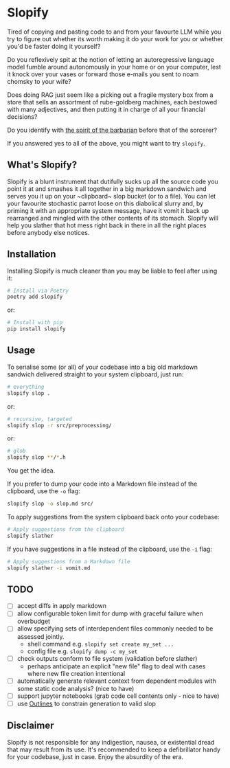 # Slopify

Tired of copying and pasting code to and from your favourte LLM while you try to figure out whether its worth making it do your work for you or whether you'd be faster doing it yourself?

Do you reflexively spit at the notion of letting an autoregressive language model fumble around autonomously in your home or on your computer, lest it knock over your vases or forward those e-mails you sent to noam chomsky to your wife? 

Does doing RAG just seem like a picking out a fragile mystery box from a store that sells an assortment of rube-goldberg machines, each bestowed with many adjectives, and then putting it in charge of all your financial decisions?

Do you identify with [the spirit of the barbarian](https://www.cracked.com/blog/the-way-of-the-barbarian-infusing-your-spiritual-life-with-conan) before that of the sorcerer?

If you answered yes to all of the above, you might want to try `slopify`.

## What's Slopify?

Slopify is a blunt instrument that dutifully sucks up all the source code you point it at and smashes it all together in a big markdown sandwich and serves you it up on your ~clipboard~ slop bucket (or to a file). You can let your favourite stochastic parrot loose on this diabolical slurry and, by priming it with an appropriate system message, have it vomit it back up rearranged and mingled with the other contents of its stomach. Slopify will help you slather that hot mess right back in there in all the right places before anybody else notices.

## Installation

Installing Slopify is much cleaner than you may be liable to feel after using it:

```bash
# Install via Poetry
poetry add slopify
```

or:

```bash
# Install with pip
pip install slopify
```

## Usage

To serialise some (or all) of your codebase into a big old markdown sandwich delivered straight to your system clipboard, just run:

```bash
# everything
slopify slop .
```

or:

```bash
# recursive, targeted
slopify slop -r src/preprocessing/
```

or: 

```bash
# glob
slopify slop **/*.h
```

You get the idea.

If you prefer to dump your code into a Markdown file instead of the clipboard, use the `-o` flag:

```bash
slopify slop -o slop.md src/
```

To apply suggestions from the system clipboard back onto your codebase:

```bash
# Apply suggestions from the clipboard
slopify slather
```

If you have suggestions in a file instead of the clipboard, use the `-i` flag:

```bash
# Apply suggestions from a Markdown file
slopify slather -i vomit.md
```
## TODO

- [ ] accept diffs in apply markdown
- [ ] allow configurable token limit for dump with graceful failure when overbudget
- [ ] allow specifying sets of interdependent files commonly needed to be assessed jointly.
    - shell command e.g. `slopify set create my_set ...`
    - config file e.g. `slopify dump -c my_set`
- [ ] check outputs conform to file system (validation before slather)
    - perhaps anticipate an explicit "new file" flag to deal with cases where new file creation intentional
- [ ] automatically generate relevant context from dependent modules with some static code analysis? (nice to have)
- [ ] support jupyter notebooks (grab code cell contents only - nice to have)
- [ ] use [Outlines](https://github.com/outlines-dev/outlines) to constrain generation to valid slop

## Disclaimer

Slopify is not responsible for any indigestion, nausea, or existential dread that may result from its use. It's recommended to keep a defibrillator handy for your codebase, just in case. Enjoy the absurdity of the era.
